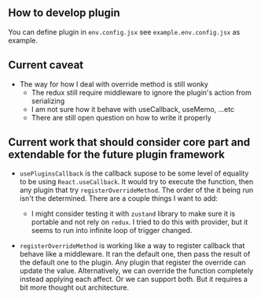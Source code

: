 ## How to develop plugin

You can define plugin in `env.config.jsx` see `example.env.config.jsx` as example.

## Current caveat

- The way for how I deal with override method is still wonky
  - The redux still require middleware to ignore the plugin's action from serializing
  - I am not sure how it behave with useCallback, useMemo, ...etc
  - There are still open question on how to write it properly

## Current work that should consider core part and extendable for the future plugin framework

- `usePluginsCallback` is the callback supose to be some level of equality to be using `React.useCallback`. It would try to execute the function, then any plugin that try `registerOverrideMethod`. The order of the it being run isn't the determined. There are a couple things I want to add:
  - I might consider testing it with `zustand` library to make sure it is portable and not rely on `redux`. I tried to do this with provider, but it seems to run into infinite loop of trigger changed.

- `registerOverrideMethod` is working like a way to register callback that behave like a middleware. It ran the default one, then pass the result of the default one to the plugin. Any plugin that register the override can update the value. Alternatively, we can override the function completely instead applying each affect. Or we can support both. But it requires a bit more thought out architecture.

